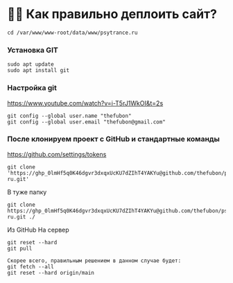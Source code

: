 # 👨‍💻 Как правильно деплоить сайт?

```ssh
cd /var/www/www-root/data/www/psytrance.ru
```

### Установка GIT

```ssh
sudo apt update
sudo apt install git
```

### Настройка git

https://www.youtube.com/watch?v=i-T5rJ1WkOI&t=2s

```
git config --global user.name "thefubon"
git config --global user.email "thefubon@gmail.com"
```

### После клонируем проект с GitHub и стандартные команды

https://github.com/settings/tokens

```ssh
git clone 'https://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@github.com/thefubon/psytrance-ru.git'
```

В туже папку

```ssh
git clone https://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@github.com/thefubon/psytrance-ru.git ./
```

Из GitHub На сервер

```ssh
git reset --hard
git pull

Скорее всего, правильным решением в данном случае будет:
git fetch --all
git reset --hard origin/main
```
